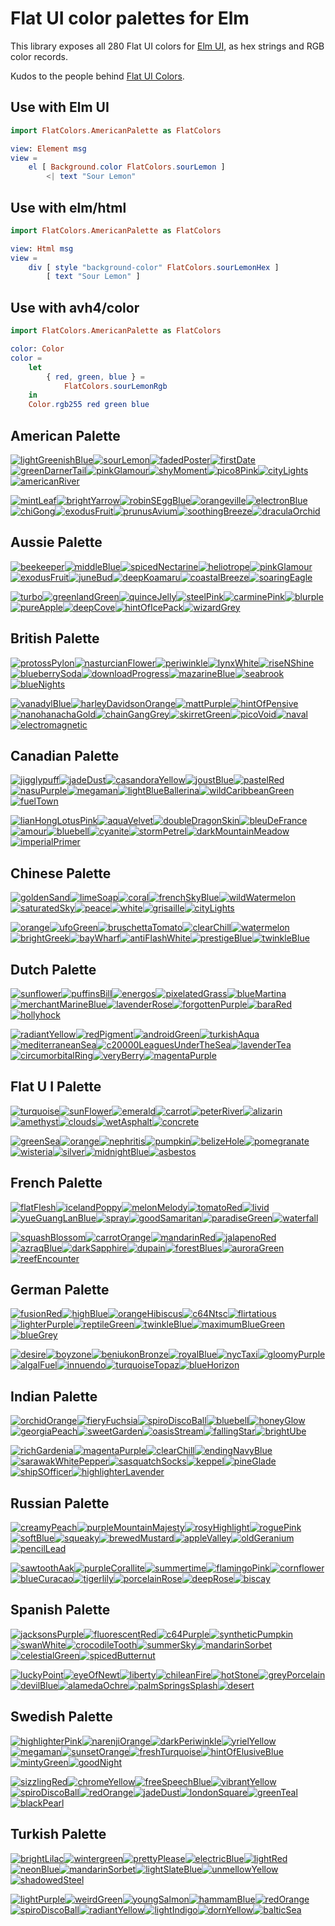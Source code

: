 # Flat UI color palettes for Elm

This library exposes all 280 Flat UI colors for [Elm UI](https://package.elm-lang.org/packages/mdgriffith/elm-ui/latest/), as hex strings and RGB color records.

Kudos to the people behind [Flat UI Colors](https://flatuicolors.com/).

## Use with Elm UI

```elm
import FlatColors.AmericanPalette as FlatColors

view: Element msg
view =
    el [ Background.color FlatColors.sourLemon ]
        <| text "Sour Lemon"
```

## Use with elm/html

```elm
import FlatColors.AmericanPalette as FlatColors

view: Html msg
view =
    div [ style "background-color" FlatColors.sourLemonHex ]
        [ text "Sour Lemon" ]
```

## Use with avh4/color

```elm
import FlatColors.AmericanPalette as FlatColors

color: Color
color =
    let
        { red, green, blue } =
            FlatColors.sourLemonRgb
    in
    Color.rgb255 red green blue
```

## American Palette

[![lightGreenishBlue](https://placehold.it/50/55efc4/000000?text=+)](FlatColors-AmericanPalette#light-greenish-blue)[![sourLemon](https://placehold.it/50/ffeaa7/000000?text=+)](FlatColors-AmericanPalette#sour-lemon)[![fadedPoster](https://placehold.it/50/81ecec/000000?text=+)](FlatColors-AmericanPalette#faded-poster)[![firstDate](https://placehold.it/50/fab1a0/000000?text=+)](FlatColors-AmericanPalette#first-date)[![greenDarnerTail](https://placehold.it/50/74b9ff/000000?text=+)](FlatColors-AmericanPalette#green-darner-tail)[![pinkGlamour](https://placehold.it/50/ff7675/000000?text=+)](FlatColors-AmericanPalette#pink-glamour)[![shyMoment](https://placehold.it/50/a29bfe/000000?text=+)](FlatColors-AmericanPalette#shy-moment)[![pico8Pink](https://placehold.it/50/fd79a8/000000?text=+)](FlatColors-AmericanPalette#pico8-pink)[![cityLights](https://placehold.it/50/dfe6e9/000000?text=+)](FlatColors-AmericanPalette#city-lights)[![americanRiver](https://placehold.it/50/636e72/000000?text=+)](FlatColors-AmericanPalette#american-river)

[![mintLeaf](https://placehold.it/50/00b894/000000?text=+)](FlatColors-AmericanPalette#mint-leaf)[![brightYarrow](https://placehold.it/50/fdcb6e/000000?text=+)](FlatColors-AmericanPalette#bright-yarrow)[![robinSEggBlue](https://placehold.it/50/00cec9/000000?text=+)](FlatColors-AmericanPalette#robin-s-egg-blue)[![orangeville](https://placehold.it/50/e17055/000000?text=+)](FlatColors-AmericanPalette#orangeville)[![electronBlue](https://placehold.it/50/0984e3/000000?text=+)](FlatColors-AmericanPalette#electron-blue)[![chiGong](https://placehold.it/50/d63031/000000?text=+)](FlatColors-AmericanPalette#chi-gong)[![exodusFruit](https://placehold.it/50/6c5ce7/000000?text=+)](FlatColors-AmericanPalette#exodus-fruit)[![prunusAvium](https://placehold.it/50/e84393/000000?text=+)](FlatColors-AmericanPalette#prunus-avium)[![soothingBreeze](https://placehold.it/50/b2bec3/000000?text=+)](FlatColors-AmericanPalette#soothing-breeze)[![draculaOrchid](https://placehold.it/50/2d3436/000000?text=+)](FlatColors-AmericanPalette#dracula-orchid)

    
## Aussie Palette

[![beekeeper](https://placehold.it/50/f6e58d/000000?text=+)](FlatColors-AussiePalette#beekeeper)[![middleBlue](https://placehold.it/50/7ed6df/000000?text=+)](FlatColors-AussiePalette#middle-blue)[![spicedNectarine](https://placehold.it/50/ffbe76/000000?text=+)](FlatColors-AussiePalette#spiced-nectarine)[![heliotrope](https://placehold.it/50/e056fd/000000?text=+)](FlatColors-AussiePalette#heliotrope)[![pinkGlamour](https://placehold.it/50/ff7979/000000?text=+)](FlatColors-AussiePalette#pink-glamour)[![exodusFruit](https://placehold.it/50/686de0/000000?text=+)](FlatColors-AussiePalette#exodus-fruit)[![juneBud](https://placehold.it/50/badc58/000000?text=+)](FlatColors-AussiePalette#june-bud)[![deepKoamaru](https://placehold.it/50/30336b/000000?text=+)](FlatColors-AussiePalette#deep-koamaru)[![coastalBreeze](https://placehold.it/50/dff9fb/000000?text=+)](FlatColors-AussiePalette#coastal-breeze)[![soaringEagle](https://placehold.it/50/95afc0/000000?text=+)](FlatColors-AussiePalette#soaring-eagle)

[![turbo](https://placehold.it/50/f9ca24/000000?text=+)](FlatColors-AussiePalette#turbo)[![greenlandGreen](https://placehold.it/50/22a6b3/000000?text=+)](FlatColors-AussiePalette#greenland-green)[![quinceJelly](https://placehold.it/50/f0932b/000000?text=+)](FlatColors-AussiePalette#quince-jelly)[![steelPink](https://placehold.it/50/be2edd/000000?text=+)](FlatColors-AussiePalette#steel-pink)[![carminePink](https://placehold.it/50/eb4d4b/000000?text=+)](FlatColors-AussiePalette#carmine-pink)[![blurple](https://placehold.it/50/4834d4/000000?text=+)](FlatColors-AussiePalette#blurple)[![pureApple](https://placehold.it/50/6ab04c/000000?text=+)](FlatColors-AussiePalette#pure-apple)[![deepCove](https://placehold.it/50/130f40/000000?text=+)](FlatColors-AussiePalette#deep-cove)[![hintOfIcePack](https://placehold.it/50/c7ecee/000000?text=+)](FlatColors-AussiePalette#hint-of-ice-pack)[![wizardGrey](https://placehold.it/50/535c68/000000?text=+)](FlatColors-AussiePalette#wizard-grey)

    
## British Palette

[![protossPylon](https://placehold.it/50/00a8ff/000000?text=+)](FlatColors-BritishPalette#protoss-pylon)[![nasturcianFlower](https://placehold.it/50/e84118/000000?text=+)](FlatColors-BritishPalette#nasturcian-flower)[![periwinkle](https://placehold.it/50/9c88ff/000000?text=+)](FlatColors-BritishPalette#periwinkle)[![lynxWhite](https://placehold.it/50/f5f6fa/000000?text=+)](FlatColors-BritishPalette#lynx-white)[![riseNShine](https://placehold.it/50/fbc531/000000?text=+)](FlatColors-BritishPalette#rise-n-shine)[![blueberrySoda](https://placehold.it/50/7f8fa6/000000?text=+)](FlatColors-BritishPalette#blueberry-soda)[![downloadProgress](https://placehold.it/50/4cd137/000000?text=+)](FlatColors-BritishPalette#download-progress)[![mazarineBlue](https://placehold.it/50/273c75/000000?text=+)](FlatColors-BritishPalette#mazarine-blue)[![seabrook](https://placehold.it/50/487eb0/000000?text=+)](FlatColors-BritishPalette#seabrook)[![blueNights](https://placehold.it/50/353b48/000000?text=+)](FlatColors-BritishPalette#blue-nights)

[![vanadylBlue](https://placehold.it/50/0097e6/000000?text=+)](FlatColors-BritishPalette#vanadyl-blue)[![harleyDavidsonOrange](https://placehold.it/50/c23616/000000?text=+)](FlatColors-BritishPalette#harley-davidson-orange)[![mattPurple](https://placehold.it/50/8c7ae6/000000?text=+)](FlatColors-BritishPalette#matt-purple)[![hintOfPensive](https://placehold.it/50/dcdde1/000000?text=+)](FlatColors-BritishPalette#hint-of-pensive)[![nanohanachaGold](https://placehold.it/50/e1b12c/000000?text=+)](FlatColors-BritishPalette#nanohanacha-gold)[![chainGangGrey](https://placehold.it/50/718093/000000?text=+)](FlatColors-BritishPalette#chain-gang-grey)[![skirretGreen](https://placehold.it/50/44bd32/000000?text=+)](FlatColors-BritishPalette#skirret-green)[![picoVoid](https://placehold.it/50/192a56/000000?text=+)](FlatColors-BritishPalette#pico-void)[![naval](https://placehold.it/50/40739e/000000?text=+)](FlatColors-BritishPalette#naval)[![electromagnetic](https://placehold.it/50/2f3640/000000?text=+)](FlatColors-BritishPalette#electromagnetic)

    
## Canadian Palette

[![jigglypuff](https://placehold.it/50/ff9ff3/000000?text=+)](FlatColors-CanadianPalette#jigglypuff)[![jadeDust](https://placehold.it/50/00d2d3/000000?text=+)](FlatColors-CanadianPalette#jade-dust)[![casandoraYellow](https://placehold.it/50/feca57/000000?text=+)](FlatColors-CanadianPalette#casandora-yellow)[![joustBlue](https://placehold.it/50/54a0ff/000000?text=+)](FlatColors-CanadianPalette#joust-blue)[![pastelRed](https://placehold.it/50/ff6b6b/000000?text=+)](FlatColors-CanadianPalette#pastel-red)[![nasuPurple](https://placehold.it/50/5f27cd/000000?text=+)](FlatColors-CanadianPalette#nasu-purple)[![megaman](https://placehold.it/50/48dbfb/000000?text=+)](FlatColors-CanadianPalette#megaman)[![lightBlueBallerina](https://placehold.it/50/c8d6e5/000000?text=+)](FlatColors-CanadianPalette#light-blue-ballerina)[![wildCaribbeanGreen](https://placehold.it/50/1dd1a1/000000?text=+)](FlatColors-CanadianPalette#wild-caribbean-green)[![fuelTown](https://placehold.it/50/576574/000000?text=+)](FlatColors-CanadianPalette#fuel-town)

[![lianHongLotusPink](https://placehold.it/50/f368e0/000000?text=+)](FlatColors-CanadianPalette#lian-hong-lotus-pink)[![aquaVelvet](https://placehold.it/50/01a3a4/000000?text=+)](FlatColors-CanadianPalette#aqua-velvet)[![doubleDragonSkin](https://placehold.it/50/ff9f43/000000?text=+)](FlatColors-CanadianPalette#double-dragon-skin)[![bleuDeFrance](https://placehold.it/50/2e86de/000000?text=+)](FlatColors-CanadianPalette#bleu-de-france)[![amour](https://placehold.it/50/ee5253/000000?text=+)](FlatColors-CanadianPalette#amour)[![bluebell](https://placehold.it/50/341f97/000000?text=+)](FlatColors-CanadianPalette#bluebell)[![cyanite](https://placehold.it/50/0abde3/000000?text=+)](FlatColors-CanadianPalette#cyanite)[![stormPetrel](https://placehold.it/50/8395a7/000000?text=+)](FlatColors-CanadianPalette#storm-petrel)[![darkMountainMeadow](https://placehold.it/50/10ac84/000000?text=+)](FlatColors-CanadianPalette#dark-mountain-meadow)[![imperialPrimer](https://placehold.it/50/222f3e/000000?text=+)](FlatColors-CanadianPalette#imperial-primer)

    
## Chinese Palette

[![goldenSand](https://placehold.it/50/eccc68/000000?text=+)](FlatColors-ChinesePalette#golden-sand)[![limeSoap](https://placehold.it/50/7bed9f/000000?text=+)](FlatColors-ChinesePalette#lime-soap)[![coral](https://placehold.it/50/ff7f50/000000?text=+)](FlatColors-ChinesePalette#coral)[![frenchSkyBlue](https://placehold.it/50/70a1ff/000000?text=+)](FlatColors-ChinesePalette#french-sky-blue)[![wildWatermelon](https://placehold.it/50/ff6b81/000000?text=+)](FlatColors-ChinesePalette#wild-watermelon)[![saturatedSky](https://placehold.it/50/5352ed/000000?text=+)](FlatColors-ChinesePalette#saturated-sky)[![peace](https://placehold.it/50/a4b0be/000000?text=+)](FlatColors-ChinesePalette#peace)[![white](https://placehold.it/50/ffffff/000000?text=+)](FlatColors-ChinesePalette#white)[![grisaille](https://placehold.it/50/57606f/000000?text=+)](FlatColors-ChinesePalette#grisaille)[![cityLights](https://placehold.it/50/dfe4ea/000000?text=+)](FlatColors-ChinesePalette#city-lights)

[![orange](https://placehold.it/50/ffa502/000000?text=+)](FlatColors-ChinesePalette#orange)[![ufoGreen](https://placehold.it/50/2ed573/000000?text=+)](FlatColors-ChinesePalette#ufo-green)[![bruschettaTomato](https://placehold.it/50/ff6348/000000?text=+)](FlatColors-ChinesePalette#bruschetta-tomato)[![clearChill](https://placehold.it/50/1e90ff/000000?text=+)](FlatColors-ChinesePalette#clear-chill)[![watermelon](https://placehold.it/50/ff4757/000000?text=+)](FlatColors-ChinesePalette#watermelon)[![brightGreek](https://placehold.it/50/3742fa/000000?text=+)](FlatColors-ChinesePalette#bright-greek)[![bayWharf](https://placehold.it/50/747d8c/000000?text=+)](FlatColors-ChinesePalette#bay-wharf)[![antiFlashWhite](https://placehold.it/50/f1f2f6/000000?text=+)](FlatColors-ChinesePalette#anti-flash-white)[![prestigeBlue](https://placehold.it/50/2f3542/000000?text=+)](FlatColors-ChinesePalette#prestige-blue)[![twinkleBlue](https://placehold.it/50/ced6e0/000000?text=+)](FlatColors-ChinesePalette#twinkle-blue)

    
## Dutch Palette

[![sunflower](https://placehold.it/50/FFC312/000000?text=+)](FlatColors-DutchPalette#sunflower)[![puffinsBill](https://placehold.it/50/EE5A24/000000?text=+)](FlatColors-DutchPalette#puffins-bill)[![energos](https://placehold.it/50/C4E538/000000?text=+)](FlatColors-DutchPalette#energos)[![pixelatedGrass](https://placehold.it/50/009432/000000?text=+)](FlatColors-DutchPalette#pixelated-grass)[![blueMartina](https://placehold.it/50/12CBC4/000000?text=+)](FlatColors-DutchPalette#blue-martina)[![merchantMarineBlue](https://placehold.it/50/0652DD/000000?text=+)](FlatColors-DutchPalette#merchant-marine-blue)[![lavenderRose](https://placehold.it/50/FDA7DF/000000?text=+)](FlatColors-DutchPalette#lavender-rose)[![forgottenPurple](https://placehold.it/50/9980FA/000000?text=+)](FlatColors-DutchPalette#forgotten-purple)[![baraRed](https://placehold.it/50/ED4C67/000000?text=+)](FlatColors-DutchPalette#bara-red)[![hollyhock](https://placehold.it/50/833471/000000?text=+)](FlatColors-DutchPalette#hollyhock)

[![radiantYellow](https://placehold.it/50/F79F1F/000000?text=+)](FlatColors-DutchPalette#radiant-yellow)[![redPigment](https://placehold.it/50/EA2027/000000?text=+)](FlatColors-DutchPalette#red-pigment)[![androidGreen](https://placehold.it/50/A3CB38/000000?text=+)](FlatColors-DutchPalette#android-green)[![turkishAqua](https://placehold.it/50/006266/000000?text=+)](FlatColors-DutchPalette#turkish-aqua)[![mediterraneanSea](https://placehold.it/50/1289A7/000000?text=+)](FlatColors-DutchPalette#mediterranean-sea)[![c20000LeaguesUnderTheSea](https://placehold.it/50/1B1464/000000?text=+)](FlatColors-DutchPalette#c20000-leagues-under-the-sea)[![lavenderTea](https://placehold.it/50/D980FA/000000?text=+)](FlatColors-DutchPalette#lavender-tea)[![circumorbitalRing](https://placehold.it/50/5758BB/000000?text=+)](FlatColors-DutchPalette#circumorbital-ring)[![veryBerry](https://placehold.it/50/B53471/000000?text=+)](FlatColors-DutchPalette#very-berry)[![magentaPurple](https://placehold.it/50/6F1E51/000000?text=+)](FlatColors-DutchPalette#magenta-purple)

    
## Flat U I Palette

[![turquoise](https://placehold.it/50/1abc9c/000000?text=+)](FlatColors-FlatUIPalette#turquoise)[![sunFlower](https://placehold.it/50/f1c40f/000000?text=+)](FlatColors-FlatUIPalette#sun-flower)[![emerald](https://placehold.it/50/2ecc71/000000?text=+)](FlatColors-FlatUIPalette#emerald)[![carrot](https://placehold.it/50/e67e22/000000?text=+)](FlatColors-FlatUIPalette#carrot)[![peterRiver](https://placehold.it/50/3498db/000000?text=+)](FlatColors-FlatUIPalette#peter-river)[![alizarin](https://placehold.it/50/e74c3c/000000?text=+)](FlatColors-FlatUIPalette#alizarin)[![amethyst](https://placehold.it/50/9b59b6/000000?text=+)](FlatColors-FlatUIPalette#amethyst)[![clouds](https://placehold.it/50/ecf0f1/000000?text=+)](FlatColors-FlatUIPalette#clouds)[![wetAsphalt](https://placehold.it/50/34495e/000000?text=+)](FlatColors-FlatUIPalette#wet-asphalt)[![concrete](https://placehold.it/50/95a5a6/000000?text=+)](FlatColors-FlatUIPalette#concrete)

[![greenSea](https://placehold.it/50/16a085/000000?text=+)](FlatColors-FlatUIPalette#green-sea)[![orange](https://placehold.it/50/f39c12/000000?text=+)](FlatColors-FlatUIPalette#orange)[![nephritis](https://placehold.it/50/27ae60/000000?text=+)](FlatColors-FlatUIPalette#nephritis)[![pumpkin](https://placehold.it/50/d35400/000000?text=+)](FlatColors-FlatUIPalette#pumpkin)[![belizeHole](https://placehold.it/50/2980b9/000000?text=+)](FlatColors-FlatUIPalette#belize-hole)[![pomegranate](https://placehold.it/50/c0392b/000000?text=+)](FlatColors-FlatUIPalette#pomegranate)[![wisteria](https://placehold.it/50/8e44ad/000000?text=+)](FlatColors-FlatUIPalette#wisteria)[![silver](https://placehold.it/50/bdc3c7/000000?text=+)](FlatColors-FlatUIPalette#silver)[![midnightBlue](https://placehold.it/50/2c3e50/000000?text=+)](FlatColors-FlatUIPalette#midnight-blue)[![asbestos](https://placehold.it/50/7f8c8d/000000?text=+)](FlatColors-FlatUIPalette#asbestos)

    
## French Palette

[![flatFlesh](https://placehold.it/50/fad390/000000?text=+)](FlatColors-FrenchPalette#flat-flesh)[![icelandPoppy](https://placehold.it/50/fa983a/000000?text=+)](FlatColors-FrenchPalette#iceland-poppy)[![melonMelody](https://placehold.it/50/f8c291/000000?text=+)](FlatColors-FrenchPalette#melon-melody)[![tomatoRed](https://placehold.it/50/eb2f06/000000?text=+)](FlatColors-FrenchPalette#tomato-red)[![livid](https://placehold.it/50/6a89cc/000000?text=+)](FlatColors-FrenchPalette#livid)[![yueGuangLanBlue](https://placehold.it/50/1e3799/000000?text=+)](FlatColors-FrenchPalette#yue-guang-lan-blue)[![spray](https://placehold.it/50/82ccdd/000000?text=+)](FlatColors-FrenchPalette#spray)[![goodSamaritan](https://placehold.it/50/3c6382/000000?text=+)](FlatColors-FrenchPalette#good-samaritan)[![paradiseGreen](https://placehold.it/50/b8e994/000000?text=+)](FlatColors-FrenchPalette#paradise-green)[![waterfall](https://placehold.it/50/38ada9/000000?text=+)](FlatColors-FrenchPalette#waterfall)

[![squashBlossom](https://placehold.it/50/f6b93b/000000?text=+)](FlatColors-FrenchPalette#squash-blossom)[![carrotOrange](https://placehold.it/50/e58e26/000000?text=+)](FlatColors-FrenchPalette#carrot-orange)[![mandarinRed](https://placehold.it/50/e55039/000000?text=+)](FlatColors-FrenchPalette#mandarin-red)[![jalapenoRed](https://placehold.it/50/b71540/000000?text=+)](FlatColors-FrenchPalette#jalapeno-red)[![azraqBlue](https://placehold.it/50/4a69bd/000000?text=+)](FlatColors-FrenchPalette#azraq-blue)[![darkSapphire](https://placehold.it/50/0c2461/000000?text=+)](FlatColors-FrenchPalette#dark-sapphire)[![dupain](https://placehold.it/50/60a3bc/000000?text=+)](FlatColors-FrenchPalette#dupain)[![forestBlues](https://placehold.it/50/0a3d62/000000?text=+)](FlatColors-FrenchPalette#forest-blues)[![auroraGreen](https://placehold.it/50/78e08f/000000?text=+)](FlatColors-FrenchPalette#aurora-green)[![reefEncounter](https://placehold.it/50/079992/000000?text=+)](FlatColors-FrenchPalette#reef-encounter)

    
## German Palette

[![fusionRed](https://placehold.it/50/fc5c65/000000?text=+)](FlatColors-GermanPalette#fusion-red)[![highBlue](https://placehold.it/50/45aaf2/000000?text=+)](FlatColors-GermanPalette#high-blue)[![orangeHibiscus](https://placehold.it/50/fd9644/000000?text=+)](FlatColors-GermanPalette#orange-hibiscus)[![c64Ntsc](https://placehold.it/50/4b7bec/000000?text=+)](FlatColors-GermanPalette#c64-ntsc)[![flirtatious](https://placehold.it/50/fed330/000000?text=+)](FlatColors-GermanPalette#flirtatious)[![lighterPurple](https://placehold.it/50/a55eea/000000?text=+)](FlatColors-GermanPalette#lighter-purple)[![reptileGreen](https://placehold.it/50/26de81/000000?text=+)](FlatColors-GermanPalette#reptile-green)[![twinkleBlue](https://placehold.it/50/d1d8e0/000000?text=+)](FlatColors-GermanPalette#twinkle-blue)[![maximumBlueGreen](https://placehold.it/50/2bcbba/000000?text=+)](FlatColors-GermanPalette#maximum-blue-green)[![blueGrey](https://placehold.it/50/778ca3/000000?text=+)](FlatColors-GermanPalette#blue-grey)

[![desire](https://placehold.it/50/eb3b5a/000000?text=+)](FlatColors-GermanPalette#desire)[![boyzone](https://placehold.it/50/2d98da/000000?text=+)](FlatColors-GermanPalette#boyzone)[![beniukonBronze](https://placehold.it/50/fa8231/000000?text=+)](FlatColors-GermanPalette#beniukon-bronze)[![royalBlue](https://placehold.it/50/3867d6/000000?text=+)](FlatColors-GermanPalette#royal-blue)[![nycTaxi](https://placehold.it/50/f7b731/000000?text=+)](FlatColors-GermanPalette#nyc-taxi)[![gloomyPurple](https://placehold.it/50/8854d0/000000?text=+)](FlatColors-GermanPalette#gloomy-purple)[![algalFuel](https://placehold.it/50/20bf6b/000000?text=+)](FlatColors-GermanPalette#algal-fuel)[![innuendo](https://placehold.it/50/a5b1c2/000000?text=+)](FlatColors-GermanPalette#innuendo)[![turquoiseTopaz](https://placehold.it/50/0fb9b1/000000?text=+)](FlatColors-GermanPalette#turquoise-topaz)[![blueHorizon](https://placehold.it/50/4b6584/000000?text=+)](FlatColors-GermanPalette#blue-horizon)

    
## Indian Palette

[![orchidOrange](https://placehold.it/50/FEA47F/000000?text=+)](FlatColors-IndianPalette#orchid-orange)[![fieryFuchsia](https://placehold.it/50/B33771/000000?text=+)](FlatColors-IndianPalette#fiery-fuchsia)[![spiroDiscoBall](https://placehold.it/50/25CCF7/000000?text=+)](FlatColors-IndianPalette#spiro-disco-ball)[![bluebell](https://placehold.it/50/3B3B98/000000?text=+)](FlatColors-IndianPalette#bluebell)[![honeyGlow](https://placehold.it/50/EAB543/000000?text=+)](FlatColors-IndianPalette#honey-glow)[![georgiaPeach](https://placehold.it/50/FD7272/000000?text=+)](FlatColors-IndianPalette#georgia-peach)[![sweetGarden](https://placehold.it/50/55E6C1/000000?text=+)](FlatColors-IndianPalette#sweet-garden)[![oasisStream](https://placehold.it/50/9AECDB/000000?text=+)](FlatColors-IndianPalette#oasis-stream)[![fallingStar](https://placehold.it/50/CAD3C8/000000?text=+)](FlatColors-IndianPalette#falling-star)[![brightUbe](https://placehold.it/50/D6A2E8/000000?text=+)](FlatColors-IndianPalette#bright-ube)

[![richGardenia](https://placehold.it/50/F97F51/000000?text=+)](FlatColors-IndianPalette#rich-gardenia)[![magentaPurple](https://placehold.it/50/6D214F/000000?text=+)](FlatColors-IndianPalette#magenta-purple)[![clearChill](https://placehold.it/50/1B9CFC/000000?text=+)](FlatColors-IndianPalette#clear-chill)[![endingNavyBlue](https://placehold.it/50/182C61/000000?text=+)](FlatColors-IndianPalette#ending-navy-blue)[![sarawakWhitePepper](https://placehold.it/50/F8EFBA/000000?text=+)](FlatColors-IndianPalette#sarawak-white-pepper)[![sasquatchSocks](https://placehold.it/50/FC427B/000000?text=+)](FlatColors-IndianPalette#sasquatch-socks)[![keppel](https://placehold.it/50/58B19F/000000?text=+)](FlatColors-IndianPalette#keppel)[![pineGlade](https://placehold.it/50/BDC581/000000?text=+)](FlatColors-IndianPalette#pine-glade)[![shipSOfficer](https://placehold.it/50/2C3A47/000000?text=+)](FlatColors-IndianPalette#ship-s-officer)[![highlighterLavender](https://placehold.it/50/82589F/000000?text=+)](FlatColors-IndianPalette#highlighter-lavender)

    
## Russian Palette

[![creamyPeach](https://placehold.it/50/f3a683/000000?text=+)](FlatColors-RussianPalette#creamy-peach)[![purpleMountainMajesty](https://placehold.it/50/786fa6/000000?text=+)](FlatColors-RussianPalette#purple-mountain-majesty)[![rosyHighlight](https://placehold.it/50/f7d794/000000?text=+)](FlatColors-RussianPalette#rosy-highlight)[![roguePink](https://placehold.it/50/f8a5c2/000000?text=+)](FlatColors-RussianPalette#rogue-pink)[![softBlue](https://placehold.it/50/778beb/000000?text=+)](FlatColors-RussianPalette#soft-blue)[![squeaky](https://placehold.it/50/63cdda/000000?text=+)](FlatColors-RussianPalette#squeaky)[![brewedMustard](https://placehold.it/50/e77f67/000000?text=+)](FlatColors-RussianPalette#brewed-mustard)[![appleValley](https://placehold.it/50/ea8685/000000?text=+)](FlatColors-RussianPalette#apple-valley)[![oldGeranium](https://placehold.it/50/cf6a87/000000?text=+)](FlatColors-RussianPalette#old-geranium)[![pencilLead](https://placehold.it/50/596275/000000?text=+)](FlatColors-RussianPalette#pencil-lead)

[![sawtoothAak](https://placehold.it/50/f19066/000000?text=+)](FlatColors-RussianPalette#sawtooth-aak)[![purpleCorallite](https://placehold.it/50/574b90/000000?text=+)](FlatColors-RussianPalette#purple-corallite)[![summertime](https://placehold.it/50/f5cd79/000000?text=+)](FlatColors-RussianPalette#summertime)[![flamingoPink](https://placehold.it/50/f78fb3/000000?text=+)](FlatColors-RussianPalette#flamingo-pink)[![cornflower](https://placehold.it/50/778beb/000000?text=+)](FlatColors-RussianPalette#cornflower)[![blueCuracao](https://placehold.it/50/3dc1d3/000000?text=+)](FlatColors-RussianPalette#blue-curacao)[![tigerlily](https://placehold.it/50/e15f41/000000?text=+)](FlatColors-RussianPalette#tigerlily)[![porcelainRose](https://placehold.it/50/e66767/000000?text=+)](FlatColors-RussianPalette#porcelain-rose)[![deepRose](https://placehold.it/50/c44569/000000?text=+)](FlatColors-RussianPalette#deep-rose)[![biscay](https://placehold.it/50/303952/000000?text=+)](FlatColors-RussianPalette#biscay)

    
## Spanish Palette

[![jacksonsPurple](https://placehold.it/50/40407a/000000?text=+)](FlatColors-SpanishPalette#jacksons-purple)[![fluorescentRed](https://placehold.it/50/ff5252/000000?text=+)](FlatColors-SpanishPalette#fluorescent-red)[![c64Purple](https://placehold.it/50/706fd3/000000?text=+)](FlatColors-SpanishPalette#c64-purple)[![syntheticPumpkin](https://placehold.it/50/ff793f/000000?text=+)](FlatColors-SpanishPalette#synthetic-pumpkin)[![swanWhite](https://placehold.it/50/f7f1e3/000000?text=+)](FlatColors-SpanishPalette#swan-white)[![crocodileTooth](https://placehold.it/50/d1ccc0/000000?text=+)](FlatColors-SpanishPalette#crocodile-tooth)[![summerSky](https://placehold.it/50/34ace0/000000?text=+)](FlatColors-SpanishPalette#summer-sky)[![mandarinSorbet](https://placehold.it/50/ffb142/000000?text=+)](FlatColors-SpanishPalette#mandarin-sorbet)[![celestialGreen](https://placehold.it/50/33d9b2/000000?text=+)](FlatColors-SpanishPalette#celestial-green)[![spicedButternut](https://placehold.it/50/ffda79/000000?text=+)](FlatColors-SpanishPalette#spiced-butternut)

[![luckyPoint](https://placehold.it/50/2c2c54/000000?text=+)](FlatColors-SpanishPalette#lucky-point)[![eyeOfNewt](https://placehold.it/50/b33939/000000?text=+)](FlatColors-SpanishPalette#eye-of-newt)[![liberty](https://placehold.it/50/474787/000000?text=+)](FlatColors-SpanishPalette#liberty)[![chileanFire](https://placehold.it/50/cd6133/000000?text=+)](FlatColors-SpanishPalette#chilean-fire)[![hotStone](https://placehold.it/50/aaa69d/000000?text=+)](FlatColors-SpanishPalette#hot-stone)[![greyPorcelain](https://placehold.it/50/84817a/000000?text=+)](FlatColors-SpanishPalette#grey-porcelain)[![devilBlue](https://placehold.it/50/227093/000000?text=+)](FlatColors-SpanishPalette#devil-blue)[![alamedaOchre](https://placehold.it/50/cc8e35/000000?text=+)](FlatColors-SpanishPalette#alameda-ochre)[![palmSpringsSplash](https://placehold.it/50/218c74/000000?text=+)](FlatColors-SpanishPalette#palm-springs-splash)[![desert](https://placehold.it/50/ccae62/000000?text=+)](FlatColors-SpanishPalette#desert)

    
## Swedish Palette

[![highlighterPink](https://placehold.it/50/ef5777/000000?text=+)](FlatColors-SwedishPalette#highlighter-pink)[![narenjiOrange](https://placehold.it/50/ffc048/000000?text=+)](FlatColors-SwedishPalette#narenji-orange)[![darkPeriwinkle](https://placehold.it/50/575fcf/000000?text=+)](FlatColors-SwedishPalette#dark-periwinkle)[![yrielYellow](https://placehold.it/50/ffdd59/000000?text=+)](FlatColors-SwedishPalette#yriel-yellow)[![megaman](https://placehold.it/50/4bcffa/000000?text=+)](FlatColors-SwedishPalette#megaman)[![sunsetOrange](https://placehold.it/50/ff5e57/000000?text=+)](FlatColors-SwedishPalette#sunset-orange)[![freshTurquoise](https://placehold.it/50/34e7e4/000000?text=+)](FlatColors-SwedishPalette#fresh-turquoise)[![hintOfElusiveBlue](https://placehold.it/50/d2dae2/000000?text=+)](FlatColors-SwedishPalette#hint-of-elusive-blue)[![mintyGreen](https://placehold.it/50/0be881/000000?text=+)](FlatColors-SwedishPalette#minty-green)[![goodNight](https://placehold.it/50/485460/000000?text=+)](FlatColors-SwedishPalette#good-night)

[![sizzlingRed](https://placehold.it/50/f53b57/000000?text=+)](FlatColors-SwedishPalette#sizzling-red)[![chromeYellow](https://placehold.it/50/ffa801/000000?text=+)](FlatColors-SwedishPalette#chrome-yellow)[![freeSpeechBlue](https://placehold.it/50/3c40c6/000000?text=+)](FlatColors-SwedishPalette#free-speech-blue)[![vibrantYellow](https://placehold.it/50/ffd32a/000000?text=+)](FlatColors-SwedishPalette#vibrant-yellow)[![spiroDiscoBall](https://placehold.it/50/0fbcf9/000000?text=+)](FlatColors-SwedishPalette#spiro-disco-ball)[![redOrange](https://placehold.it/50/ff3f34/000000?text=+)](FlatColors-SwedishPalette#red-orange)[![jadeDust](https://placehold.it/50/00d8d6/000000?text=+)](FlatColors-SwedishPalette#jade-dust)[![londonSquare](https://placehold.it/50/808e9b/000000?text=+)](FlatColors-SwedishPalette#london-square)[![greenTeal](https://placehold.it/50/05c46b/000000?text=+)](FlatColors-SwedishPalette#green-teal)[![blackPearl](https://placehold.it/50/1e272e/000000?text=+)](FlatColors-SwedishPalette#black-pearl)

    
## Turkish Palette

[![brightLilac](https://placehold.it/50/cd84f1/000000?text=+)](FlatColors-TurkishPalette#bright-lilac)[![wintergreen](https://placehold.it/50/32ff7e/000000?text=+)](FlatColors-TurkishPalette#wintergreen)[![prettyPlease](https://placehold.it/50/ffcccc/000000?text=+)](FlatColors-TurkishPalette#pretty-please)[![electricBlue](https://placehold.it/50/7efff5/000000?text=+)](FlatColors-TurkishPalette#electric-blue)[![lightRed](https://placehold.it/50/ff4d4d/000000?text=+)](FlatColors-TurkishPalette#light-red)[![neonBlue](https://placehold.it/50/18dcff/000000?text=+)](FlatColors-TurkishPalette#neon-blue)[![mandarinSorbet](https://placehold.it/50/ffaf40/000000?text=+)](FlatColors-TurkishPalette#mandarin-sorbet)[![lightSlateBlue](https://placehold.it/50/7d5fff/000000?text=+)](FlatColors-TurkishPalette#light-slate-blue)[![unmellowYellow](https://placehold.it/50/fffa65/000000?text=+)](FlatColors-TurkishPalette#unmellow-yellow)[![shadowedSteel](https://placehold.it/50/4b4b4b/000000?text=+)](FlatColors-TurkishPalette#shadowed-steel)

[![lightPurple](https://placehold.it/50/c56cf0/000000?text=+)](FlatColors-TurkishPalette#light-purple)[![weirdGreen](https://placehold.it/50/3ae374/000000?text=+)](FlatColors-TurkishPalette#weird-green)[![youngSalmon](https://placehold.it/50/ffb8b8/000000?text=+)](FlatColors-TurkishPalette#young-salmon)[![hammamBlue](https://placehold.it/50/67e6dc/000000?text=+)](FlatColors-TurkishPalette#hammam-blue)[![redOrange](https://placehold.it/50/ff3838/000000?text=+)](FlatColors-TurkishPalette#red-orange)[![spiroDiscoBall](https://placehold.it/50/17c0eb/000000?text=+)](FlatColors-TurkishPalette#spiro-disco-ball)[![radiantYellow](https://placehold.it/50/ff9f1a/000000?text=+)](FlatColors-TurkishPalette#radiant-yellow)[![lightIndigo](https://placehold.it/50/7158e2/000000?text=+)](FlatColors-TurkishPalette#light-indigo)[![dornYellow](https://placehold.it/50/fff200/000000?text=+)](FlatColors-TurkishPalette#dorn-yellow)[![balticSea](https://placehold.it/50/3d3d3d/000000?text=+)](FlatColors-TurkishPalette#baltic-sea)

    

